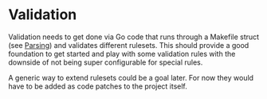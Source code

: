 # Validation

Validation needs to get done via Go code that runs through a Makefile struct
(see [Parsing][parsing]) and validates different rulesets. This should provide
a good foundation to get started and play with some validation rules with the
downside of not being super configurable for special rules.

A generic way to extend rulesets could be a goal later. For now they would
have to be added as code patches to the project itself.

[parsing]: https://github.com/mrtazz/checkmake/blob/master/docs/parsing.md
